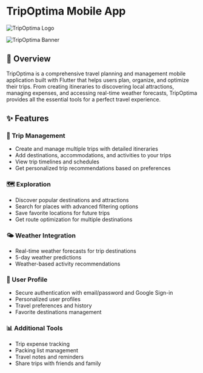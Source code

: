 # TripOptima Mobile App

![TripOptima Logo](assets/images/logo.png)

![TripOptima Banner](assets/images/banner.png)

## 📱 Overview

TripOptima is a comprehensive travel planning and management mobile application built with Flutter that helps users plan, organize, and optimize their trips. From creating itineraries to discovering local attractions, managing expenses, and accessing real-time weather forecasts, TripOptima provides all the essential tools for a perfect travel experience.

## ✨ Features

### 🧳 Trip Management
- Create and manage multiple trips with detailed itineraries
- Add destinations, accommodations, and activities to your trips
- View trip timelines and schedules
- Get personalized trip recommendations based on preferences

### 🗺️ Exploration
- Discover popular destinations and attractions
- Search for places with advanced filtering options
- Save favorite locations for future trips
- Get route optimization for multiple destinations

### 🌤️ Weather Integration
- Real-time weather forecasts for trip destinations
- 5-day weather predictions
- Weather-based activity recommendations

### 👤 User Profile
- Secure authentication with email/password and Google Sign-in
- Personalized user profiles
- Travel preferences and history
- Favorite destinations management

### 📊 Additional Tools
- Trip expense tracking
- Packing list management
- Travel notes and reminders
- Share trips with friends and family
